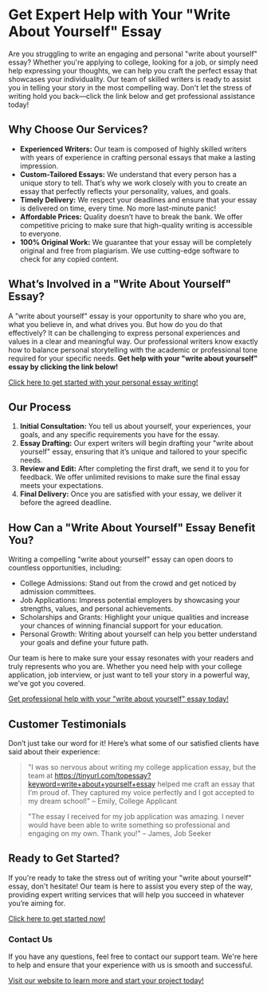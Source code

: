 # Get Expert Help with Your "Write About Yourself" Essay

Are you struggling to write an engaging and personal "write about yourself" essay? Whether you're applying to college, looking for a job, or simply need help expressing your thoughts, we can help you craft the perfect essay that showcases your individuality. Our team of skilled writers is ready to assist you in telling your story in the most compelling way. Don't let the stress of writing hold you back—click the link below and get professional assistance today!

## Why Choose Our Services?

- **Experienced Writers:** Our team is composed of highly skilled writers with years of experience in crafting personal essays that make a lasting impression.
- **Custom-Tailored Essays:** We understand that every person has a unique story to tell. That’s why we work closely with you to create an essay that perfectly reflects your personality, values, and goals.
- **Timely Delivery:** We respect your deadlines and ensure that your essay is delivered on time, every time. No more last-minute panic!
- **Affordable Prices:** Quality doesn’t have to break the bank. We offer competitive pricing to make sure that high-quality writing is accessible to everyone.
- **100% Original Work:** We guarantee that your essay will be completely original and free from plagiarism. We use cutting-edge software to check for any copied content.

## What’s Involved in a "Write About Yourself" Essay?

A "write about yourself" essay is your opportunity to share who you are, what you believe in, and what drives you. But how do you do that effectively? It can be challenging to express personal experiences and values in a clear and meaningful way. Our professional writers know exactly how to balance personal storytelling with the academic or professional tone required for your specific needs. **Get help with your "write about yourself" essay by clicking the link below!**

[Click here to get started with your personal essay writing!](https://tinyurl.com/topessay?keyword=write+about+yourself+essay)

## Our Process

1. **Initial Consultation:** You tell us about yourself, your experiences, your goals, and any specific requirements you have for the essay.
2. **Essay Drafting:** Our expert writers will begin drafting your "write about yourself" essay, ensuring that it’s unique and tailored to your specific needs.
3. **Review and Edit:** After completing the first draft, we send it to you for feedback. We offer unlimited revisions to make sure the final essay meets your expectations.
4. **Final Delivery:** Once you are satisfied with your essay, we deliver it before the agreed deadline.

## How Can a "Write About Yourself" Essay Benefit You?

Writing a compelling "write about yourself" essay can open doors to countless opportunities, including:

- College Admissions: Stand out from the crowd and get noticed by admission committees.
- Job Applications: Impress potential employers by showcasing your strengths, values, and personal achievements.
- Scholarships and Grants: Highlight your unique qualities and increase your chances of winning financial support for your education.
- Personal Growth: Writing about yourself can help you better understand your goals and define your future path.

Our team is here to make sure your essay resonates with your readers and truly represents who you are. Whether you need help with your college application, job interview, or just want to tell your story in a powerful way, we've got you covered.

[Get professional help with your "write about yourself" essay today!](https://tinyurl.com/topessay?keyword=write+about+yourself+essay)

## Customer Testimonials

Don’t just take our word for it! Here’s what some of our satisfied clients have said about their experience:

> "I was so nervous about writing my college application essay, but the team at https://tinyurl.com/topessay?keyword=write+about+yourself+essay helped me craft an essay that I’m proud of. They captured my voice perfectly and I got accepted to my dream school!" – Emily, College Applicant

> "The essay I received for my job application was amazing. I never would have been able to write something so professional and engaging on my own. Thank you!" – James, Job Seeker

## Ready to Get Started?

If you're ready to take the stress out of writing your "write about yourself" essay, don't hesitate! Our team is here to assist you every step of the way, providing expert writing services that will help you succeed in whatever you’re aiming for.

[Click here to get started now!](https://tinyurl.com/topessay?keyword=write+about+yourself+essay)

### Contact Us

If you have any questions, feel free to contact our support team. We're here to help and ensure that your experience with us is smooth and successful.

[Visit our website to learn more and start your project today!](https://tinyurl.com/topessay?keyword=write+about+yourself+essay)
